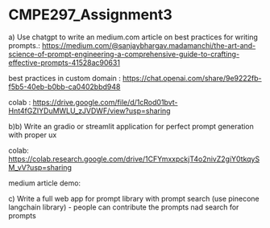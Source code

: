 # CMPE297_Assignment3

a) Use chatgpt to write an medium.com article on best practices for writing prompts.: 
https://medium.com/@sanjaybhargav.madamanchi/the-art-and-science-of-prompt-engineering-a-comprehensive-guide-to-crafting-effective-prompts-41528ac90631

best practices in custom domain : https://chat.openai.com/share/9e9222fb-f5b5-40eb-b0bb-ca0402bbd948

colab : https://drive.google.com/file/d/1cRod01bvt-Hnt4fGZIYDuMWLU_zJVDWF/view?usp=sharing

b)b) Write an gradio or streamlit application for perfect prompt generation with proper ux

colab: https://colab.research.google.com/drive/1CFYmxxpckjT4o2nivZ2giY0tkqySM_vV?usp=sharing

medium article
demo:

c) Write a full web app for prompt library with prompt search (use pinecone langchain library) - people can contribute the prompts nad search for prompts


